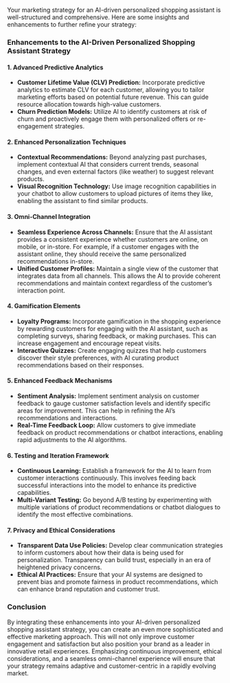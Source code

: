 Your marketing strategy for an AI-driven personalized shopping assistant is well-structured and comprehensive. Here are some insights and enhancements to further refine your strategy:

### Enhancements to the AI-Driven Personalized Shopping Assistant Strategy

#### 1. **Advanced Predictive Analytics**
   - **Customer Lifetime Value (CLV) Prediction:** Incorporate predictive analytics to estimate CLV for each customer, allowing you to tailor marketing efforts based on potential future revenue. This can guide resource allocation towards high-value customers.
   - **Churn Prediction Models:** Utilize AI to identify customers at risk of churn and proactively engage them with personalized offers or re-engagement strategies.

#### 2. **Enhanced Personalization Techniques**
   - **Contextual Recommendations:** Beyond analyzing past purchases, implement contextual AI that considers current trends, seasonal changes, and even external factors (like weather) to suggest relevant products.
   - **Visual Recognition Technology:** Use image recognition capabilities in your chatbot to allow customers to upload pictures of items they like, enabling the assistant to find similar products.

#### 3. **Omni-Channel Integration**
   - **Seamless Experience Across Channels:** Ensure that the AI assistant provides a consistent experience whether customers are online, on mobile, or in-store. For example, if a customer engages with the assistant online, they should receive the same personalized recommendations in-store.
   - **Unified Customer Profiles:** Maintain a single view of the customer that integrates data from all channels. This allows the AI to provide coherent recommendations and maintain context regardless of the customer’s interaction point.

#### 4. **Gamification Elements**
   - **Loyalty Programs:** Incorporate gamification in the shopping experience by rewarding customers for engaging with the AI assistant, such as completing surveys, sharing feedback, or making purchases. This can increase engagement and encourage repeat visits.
   - **Interactive Quizzes:** Create engaging quizzes that help customers discover their style preferences, with AI curating product recommendations based on their responses.

#### 5. **Enhanced Feedback Mechanisms**
   - **Sentiment Analysis:** Implement sentiment analysis on customer feedback to gauge customer satisfaction levels and identify specific areas for improvement. This can help in refining the AI’s recommendations and interactions.
   - **Real-Time Feedback Loop:** Allow customers to give immediate feedback on product recommendations or chatbot interactions, enabling rapid adjustments to the AI algorithms.

#### 6. **Testing and Iteration Framework**
   - **Continuous Learning:** Establish a framework for the AI to learn from customer interactions continuously. This involves feeding back successful interactions into the model to enhance its predictive capabilities.
   - **Multi-Variant Testing:** Go beyond A/B testing by experimenting with multiple variations of product recommendations or chatbot dialogues to identify the most effective combinations.

#### 7. **Privacy and Ethical Considerations**
   - **Transparent Data Use Policies:** Develop clear communication strategies to inform customers about how their data is being used for personalization. Transparency can build trust, especially in an era of heightened privacy concerns.
   - **Ethical AI Practices:** Ensure that your AI systems are designed to prevent bias and promote fairness in product recommendations, which can enhance brand reputation and customer trust.

### Conclusion
By integrating these enhancements into your AI-driven personalized shopping assistant strategy, you can create an even more sophisticated and effective marketing approach. This will not only improve customer engagement and satisfaction but also position your brand as a leader in innovative retail experiences. Emphasizing continuous improvement, ethical considerations, and a seamless omni-channel experience will ensure that your strategy remains adaptive and customer-centric in a rapidly evolving market.